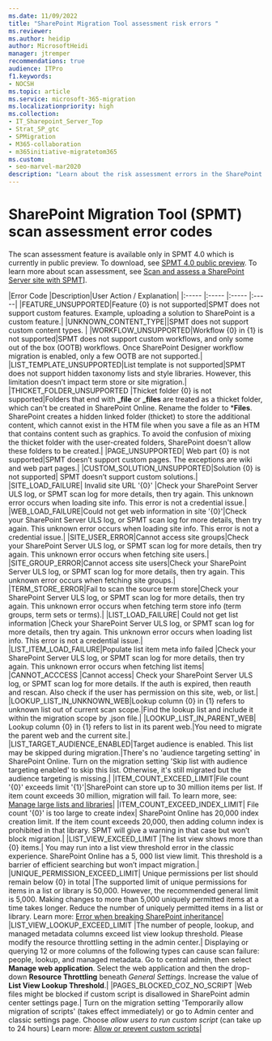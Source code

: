 ```yaml
---
ms.date: 11/09/2022
title: "SharePoint Migration Tool assessment risk errors "
ms.reviewer: 
ms.author: heidip
author: MicrosoftHeidi
manager: jtremper
recommendations: true
audience: ITPro
f1.keywords:
- NOCSH
ms.topic: article
ms.service: microsoft-365-migration
ms.localizationpriority: high
ms.collection: 
- IT_Sharepoint_Server_Top
- Strat_SP_gtc
- SPMigration
- M365-collaboration
- m365initiative-migratetom365
ms.custom:
- seo-marvel-mar2020
description: "Learn about the risk assessment errors in the SharePoint Migration Tool (SPMT)."
--- 
```


# SharePoint Migration Tool (SPMT) scan assessment error codes

The scan assessment feature is available only in SPMT 4.0 which is currently in public preview. To download, see [SPMT 4.0 public preview](https://aka.ms/spmt-beta-page).
To learn more about scan assessment, see [Scan and assess a SharePoint Server site with SPMT](/sharepointmigration/spmt-scan)].

|Error Code	|Description|User Action / Explanation|
|:-----	|:-----	|:-----	|:-----|
|FEATURE_UNSUPPORTED|Feature {0} is not supported|SPMT does not support custom features. Example, uploading a solution to SharePoint is a custom feature.|
|UNKNOWN_CONTENT_TYPE||SPMT does not support custom content types. |
|WORKFLOW_UNSUPPORTED|Workflow {0} in {1} is not supported|SPMT does not support custom workflows, and only some out of the box (OOTB) workflows.  Once SharePoint Designer workflow migration is enabled, only a few OOTB are not supported.| 
|LIST_TEMPLATE_UNSUPPORTED|List template is not supported|SPMT does not support hidden taxonomy lists and style libraries. However, this limitation doesn’t impact term store or site migration.|
|THICKET_FOLDER_UNSUPPORTED	|Thicket folder {0} is not supported|Folders that end with **_file** or **_files** are treated as a thicket folder, which can't be created in SharePoint Online. Rename the folder to ***Files**. SharePoint creates a hidden linked folder (thicket) to store the additional content, which cannot exist in the HTM file when you save a file as an HTM that contains content such as graphics. To avoid the confusion of mixing the thicket folder with the user-created folders, SharePoint doesn't allow these folders to be created.|
|PAGE_UNSUPPORTED|	Web part {0} is not supported|SPMT doesn’t support custom pages.  The exceptions are wiki and web part pages.|
|CUSTOM_SOLUTION_UNSUPPORTED|Solution {0} is not supported|	SPMT doesn’t support custom solutions.|	
|SITE_LOAD_FAILURE|	Invalid site URL '{0}'	|Check your SharePoint Server ULS log, or SPMT scan log for more details, then try again.  This unknown error occurs when loading site info. This error is not a  credential issue.|
|WEB_LOAD_FAILURE|Could not get web information in site '{0}'|Check your SharePoint Server ULS log, or SPMT scan log for more details, then try again.  This unknown error occurs when loading site info. This error is not a  credential issue.|
|SITE_USER_ERROR|Cannot access site groups|Check your SharePoint Server ULS log, or SPMT scan log for more details, then try again.  This unknown error occurs when fetching site users.|
|SITE_GROUP_ERROR|Cannot access site users|Check your SharePoint Server ULS log, or SPMT scan log for more details, then try again.  This unknown error occurs when fetching site groups.|
|TERM_STORE_ERROR|Fail to scan the source term store|Check your SharePoint Server ULS log, or SPMT scan log for more details, then try again.  This unknown error occurs when fetching term store info (term groups, term sets or terms).|
|LIST_LOAD_FAILURE|	Could not get list information	|Check your SharePoint Server ULS log, or SPMT scan log for more details, then try again.  This unknown error occurs when loading list info. This error is not a credential issue.|
|LIST_ITEM_LOAD_FAILURE|Populate list item meta info failed	|Check your SharePoint Server ULS log, or SPMT scan log for more details, then try again.  This unknown error occurs when fetching list items|
|CANNOT_ACCCESS	|Cannot access|	Check your SharePoint Server ULS log, or SPMT scan log for more details. If the auth is expired, then reauth and rescan. Also check if the user has permission on this site, web, or list.|
|LOOKUP_LIST_IN_UNKNOWN_WEB|Lookup column {0} in {1} refers to unknown list out of current scan scope.|Find the lookup list and include it within the migration scope by .json file.|
|LOOKUP_LIST_IN_PARENT_WEB|	Lookup column {0} in {1} refers to list in its parent web.|You need to migrate the parent web and the current site.|
|LIST_TARGET_AUDIENCE_ENABLED|Target audience is enabled. This list may be skipped during migration.|There's no 'audience targeting setting' in SharePoint Online.  Turn on the migration setting 'Skip list with audience targeting enabled' to skip this list. Otherwise, it's still migrated but the audience targeting is missing.|
|ITEM_COUNT_EXCEED_LIMIT|File count '{0}' exceeds limit '{1}'|SharePoint can store up to 30 million items per list. If item count exceeds 30 million, migration will fail. To learn more, see: [Manage large lists and libraries](https://support.microsoft.com/office/b8588dae-9387-48c2-9248-c24122f07c59)|
|ITEM_COUNT_EXCEED_INDEX_LIMIT|	File count '{0}' is too large to create index|	SharePoint Online has 20,000 index creation limit. If the item count exceeds 20,000, then adding column index is prohibited in that library. SPMT will give a warning in that case but won’t block migration.|
|LIST_VIEW_EXCEED_LIMIT	|The list view shows more than {0} items.| You may run into a list view threshold error in the classic experience.	SharePoint Online has a 5, 000 list view limit. This threshold is a barrier of efficient searching but won’t impact migration.|
|UNIQUE_PERMISSION_EXCEED_LIMIT|	Unique permissions per list should remain below {0} in total	|The supported limit of unique permissions for items in a list or library is 50,000. However, the recommended general limit is 5,000. Making changes to more than 5,000 uniquely permitted items at a time takes longer. Reduce the number of uniquely permitted items in a list or library.  Learn more: [Error when breaking SharePoint inheritance](/sharepoint/troubleshoot/lists-and-libraries/error-share-break-inheritance)|
|LIST_VIEW_LOOKUP_EXCEED_LIMIT	|The number of people, lookup, and managed metadata columns exceed list view lookup threshold. Please modify the resource throttling setting in the admin center.|	Displaying or querying 12 or more columns of the following types can cause scan failure: people, lookup, and managed metadata. Go to central admin, then select **Manage web application**.  Select the web application and then the drop-down **Resource Throttling** beneath *General Settings*.  Increase the value of **List View Lookup Threshold**.|
|PAGES_BLOCKED_COZ_NO_SCRIPT	|Web files might be blocked if custom script is disallowed in SharePoint admin center settings page.|	Turn on the migration setting 'Temporarily allow migration of scripts' (takes effect immediately) or go to Admin center and classic settings page.  Choose *allow users to run custom script* (can take up to 24 hours)   Learn more:  [Allow or prevent custom scripts](/sharepoint/allow-or-prevent-custom-script)|

